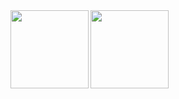 <a href="https://github-readme-stats.vercel.app/api?username=loregbrw&show_icons=true&theme=onedark">
  <img height=125 align="left" src="https://github-readme-stats.vercel.app/api?username=loregbrw&show_icons=true&theme=onedark" />

<a href="https://github-readme-stats.vercel.app/api/top-langs/?username=loregbrw&layout=compact&theme=gruvbox_light">
  <img height=125 align="left" src="https://github-readme-stats.vercel.app/api/top-langs/?username=loregbrw&layout=compact&theme=gruvbox_light" />

